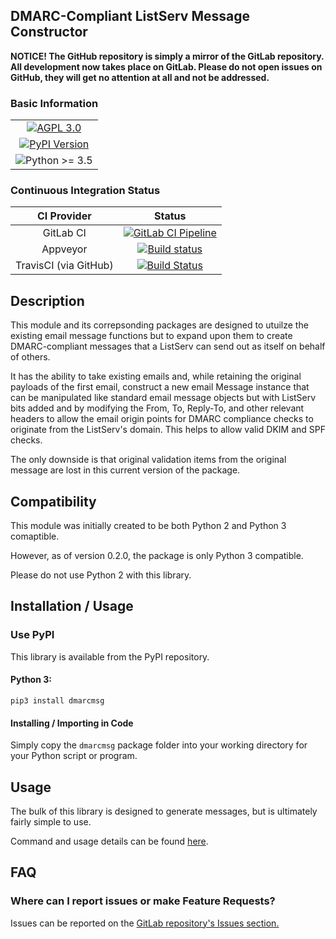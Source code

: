 ## DMARC-Compliant ListServ Message Constructor

**NOTICE!  The GitHub repository is simply a mirror of the GitLab repository.  All development now takes place on GitLab.
Please do not open issues on GitHub, they will get no attention at all and not be addressed.**

### Basic Information

<table>
<tr><td align=center valign=center><a href="http://www.gnu.org/licenses/agpl-3.0" target="_blank"><img src="https://img.shields.io/badge/License-AGPL%20v3-blue.svg" title="AGPL 3.0" /></a></td></tr>
<tr><td align=center valign=center><a href="https://pypi.python.org/pypi/dmarcmsg" target="_blank"><img src="http://img.shields.io/pypi/v/dmarcmsg.svg" title="PyPI Version" /></a></td></tr>
<tr><td align=center valign=center><img src="https://img.shields.io/pypi/pyversions/dmarcmsg.svg" title="Python >= 3.5" /></td></tr>
</table>


### Continuous Integration Status

| CI Provider           | Status                                                                                                                                                          |
|:---------------------:|:-----------------------------------------------------------------------------------------------------------------------------------------:|
| GitLab CI             | [![GitLab CI Pipeline](https://gitlab.com/teward/dmarcmsg/badges/master/pipeline.svg)](https://gitlab.com/teward/dmarcmsg/commits/master) |
| Appveyor              | [![Build status](https://ci.appveyor.com/api/projects/status/8ijyg4jg8116nxxf?svg=true)](https://ci.appveyor.com/project/teward/dmarcmsg) |
| TravisCI (via GitHub) | [![Build Status](https://travis-ci.org/teward/dmarcmsg.svg?branch=master)](https://travis-ci.org/teward/dmarcmsg)                         |

## Description

This module and its correpsonding packages are designed to utuilze the existing email message functions but to expand
upon them to create DMARC-compliant messages that a ListServ can send out as itself on behalf of others.

It has the ability to take existing emails and, while retaining the original payloads of the first email, construct a
new email Message instance that can be manipulated like standard email message objects but with ListServ bits added and 
by modifying the From, To, Reply-To, and other relevant headers to allow the email origin points for DMARC compliance 
checks to originate from the ListServ's domain.  This helps to allow valid DKIM and SPF checks.

The only downside is that original validation items from the original message are lost in this current version of the 
package.


## Compatibility
This module was initially created to be both Python 2 and Python 3 comaptible.

However, as of version 0.2.0, the package is only Python 3 compatible.

Please do not use Python 2 with this library.


## Installation / Usage

### Use PyPI

This library is available from the PyPI repository.
    
#### Python 3:
    
    pip3 install dmarcmsg


#### Installing / Importing in Code

Simply copy the `dmarcmsg` package folder into your working directory for your Python script or program.

## Usage

The bulk of this library is designed to generate messages, but is ultimately fairly simple to use.

Command and usage details can be found [here](https://gitlab.com/teward/dmarcmsg/wiki/Commands-and-Usage).

## FAQ

### Where can I report issues or make Feature Requests?

Issues can be reported on the [GitLab repository's Issues section.](https://gitlab.com/teward/dmarcmsg/issues)
